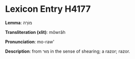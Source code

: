 # Lexicon Entry H4177

**Lemma**: מוֹרָה

**Transliteration (xlit)**: môwrâh

**Pronunciation**: mo-raw'

**Description**:
from מוּר in the sense of shearing; a razor; razor.
